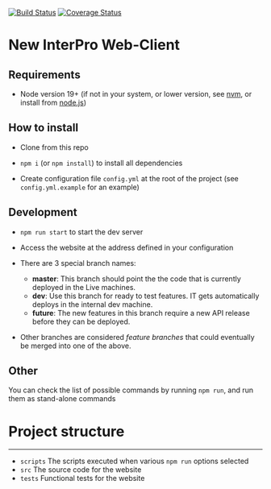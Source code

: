 [![Build Status](https://github.com/ProteinsWebTeam/interpro7-client/workflows/Test%20Build%20and%20Report/badge.svg)](https://github.com/ProteinsWebTeam/interpro7-client/actions?query=workflow%3A%22Test+Build+and+Report%22)
[![Coverage Status](https://coveralls.io/repos/github/ProteinsWebTeam/interpro7-client/badge.svg?branch=master)](https://coveralls.io/github/ProteinsWebTeam/interpro7-client?branch=master)

New InterPro Web-Client
============

Requirements
------------
-   Node version 19+
    (if not in your system, or lower version,
    see [nvm](https://github.com/creationix/nvm),
    or install from [node.js](https://nodejs.org/en/))

How to install
--------------
-   Clone from this repo

-   `npm i` (or `npm install`) to install all dependencies

-   Create configuration file `config.yml` at the root of the project
    (see `config.yml.example` for an example)

Development
-----------
-   `npm run start` to start the dev server

-   Access the website at the address defined in your configuration

-   There are 3 special branch names:

    - **master**: This branch should point the the code that is currently deployed in the Live machines.
    - **dev**: Use this branch for ready to test features. IT gets automatically deploys in the internal dev machine.
    - **future**: The new features in this branch require a new API release before they can be deployed. 

-   Other branches are considered *feature branches* that could eventually be merged into one of the above.

Other
-----
You can check the list of possible commands by running `npm run`,
and run them as stand-alone commands


# Project structure
-----
-   `scripts` The scripts executed when various `npm run` options selected
-   `src`  The source code for the website
-   `tests` Functional tests for the website


